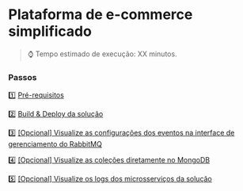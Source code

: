 <h1>Plataforma de e-commerce simplificado</h1>

> :watch: Tempo estimado de execução: XX minutos.

### Passos

:one: <a href="pre-requisitos.md">Pré-requisitos</a>

:two: <a href="build-deploy-solucao.md">Build & Deploy da solução</a>

:three: <a href="acesse-rabbitmq-administrador.md">[Opcional] Visualize as configurações dos eventos na interface de gerenciamento do RabbitMQ</a>

:four: <a href="cliente-mongo-db.md">[Opcional] Visualize as coleções diretamente no MongoDB</a>

:five: <a href="visualizar-logs-solucao.md">[Opcional] Visualize os logs dos microsserviços da solução</a>